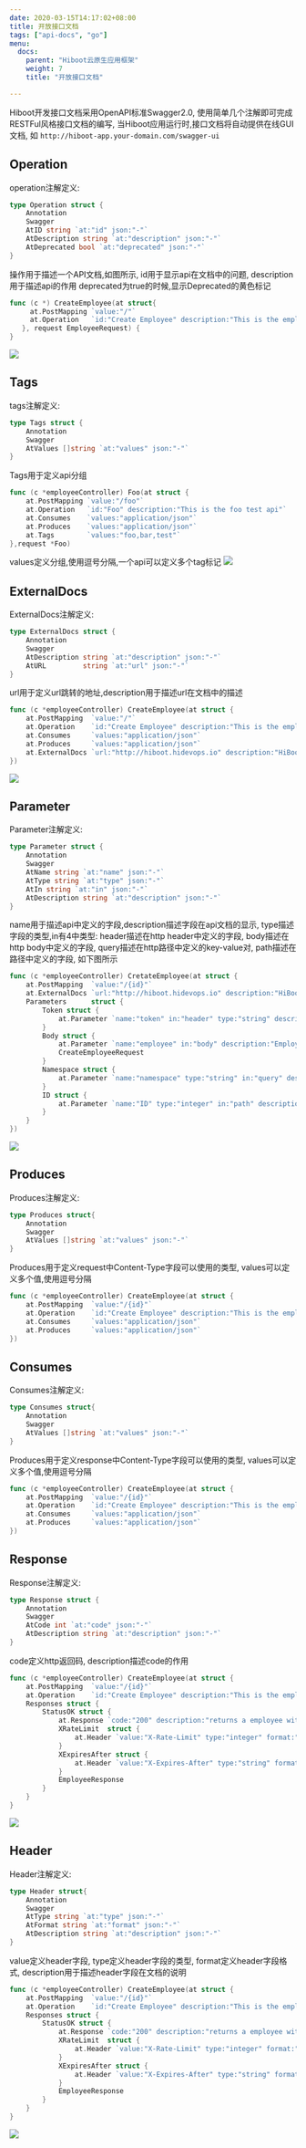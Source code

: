 ```yaml
---
date: 2020-03-15T14:17:02+08:00
title: 开放接口文档
tags: ["api-docs", "go"]
menu:
  docs:
    parent: "Hiboot云原生应用框架"
    weight: 7
    title: "开放接口文档"

---
```


Hiboot开发接口文档采用OpenAPI标准Swagger2.0, 使用简单几个注解即可完成RESTFul风格接口文档的编写, 当Hiboot应用运行时,接口文档将自动提供在线GUI文档, 如 `http://hiboot-app.your-domain.com/swagger-ui`

## Operation

operation注解定义:

```go
type Operation struct {
	Annotation
	Swagger
	AtID string `at:"id" json:"-"`
	AtDescription string `at:"description" json:"-"`
	AtDeprecated bool `at:"deprecated" json:"-"`
}
```

操作用于描述一个API文档,如图所示,
id用于显示api在文档中的问题,
description用于描述api的作用
deprecated为true的时候,显示Deprecated的黄色标记

```go
func (c *) CreateEmployee(at struct{
     at.PostMapping `value:"/"`
     at.Operation   `id:"Create Employee" description:"This is the employee creation api" deprecated:"true"`
   }, request EmployeeRequest) {
}
```

![](images/operation.png)

## Tags

tags注解定义:

```go
type Tags struct {
	Annotation
	Swagger
	AtValues []string `at:"values" json:"-"`
}
```

Tags用于定义api分组

```go
func (c *employeeController) Foo(at struct {
	at.PostMapping `value:"/foo"`
	at.Operation   `id:"Foo" description:"This is the foo test api"`
	at.Consumes    `values:"application/json"`
	at.Produces    `values:"application/json"`
	at.Tags        `values:"foo,bar,test"`
},request *Foo)
```

values定义分组,使用逗号分隔,一个api可以定义多个tag标记
![](images/tags.png)

## ExternalDocs

ExternalDocs注解定义:

```go
type ExternalDocs struct {
	Annotation
	Swagger
	AtDescription string `at:"description" json:"-"`
	AtURL         string `at:"url" json:"-"`
}
```

url用于定义url跳转的地址,description用于描述url在文档中的描述

```go
func (c *employeeController) CreateEmployee(at struct {
	at.PostMapping  `value:"/"`
	at.Operation    `id:"Create Employee" description:"This is the employee creation api" deprecated:"true"`
	at.Consumes     `values:"application/json"`
	at.Produces     `values:"application/json"`
	at.ExternalDocs `url:"http://hiboot.hidevops.io" description:"HiBoot Official Site"`
})
```

![](images/externalDocs.png)

## Parameter

Parameter注解定义:

```go
type Parameter struct {
	Annotation
	Swagger
	AtName string `at:"name" json:"-"`
	AtType string `at:"type" json:"-"`
	AtIn string `at:"in" json:"-"`
	AtDescription string `at:"description" json:"-"`
}
```

name用于描述api中定义的字段,description描述字段在api文档的显示,
type描述字段的类型,in有4中类型:
header描述在http header中定义的字段,
body描述在http body中定义的字段,
query描述在http路径中定义的key-value对,
path描述在路径中定义的字段,
如下图所示

```go
func (c *employeeController) CretateEmployee(at struct {
	at.PostMapping  `value:"/{id}"`
	at.ExternalDocs `url:"http://hiboot.hidevops.io" description:"HiBoot Official Site"`
	Parameters      struct {
		Token struct {
			at.Parameter `name:"token" in:"header" type:"string" description:"JWT token (fake token - for demo only)"`
		}
		Body struct {
			at.Parameter `name:"employee" in:"body" description:"Employee request body" `
			CreateEmployeeRequest
		}
		Namespace struct {
			at.Parameter `name:"namespace" type:"string" in:"query" description:"namespace"`
		}
		ID struct {
			at.Parameter `name:"ID" type:"integer" in:"path" description:"代码仓库ID"`
		}
	}
})
```

![](images/params.png)

## Produces

Produces注解定义:

```go
type Produces struct{
	Annotation
	Swagger
	AtValues []string `at:"values" json:"-"`
}
```

Produces用于定义request中Content-Type字段可以使用的类型,
values可以定义多个值,使用逗号分隔

```go
func (c *employeeController) CreateEmployee(at struct {
	at.PostMapping  `value:"/{id}"`
	at.Operation    `id:"Create Employee" description:"This is the employee creation api" deprecated:"true"`
	at.Consumes     `values:"application/json"`
	at.Produces     `values:"application/json"`
})
```


## Consumes

Consumes注解定义:

```go
type Consumes struct{
	Annotation
	Swagger
	AtValues []string `at:"values" json:"-"`
}
```

Produces用于定义response中Content-Type字段可以使用的类型,
values可以定义多个值,使用逗号分隔

```go
func (c *employeeController) CreateEmployee(at struct {
	at.PostMapping  `value:"/{id}"`
	at.Operation    `id:"Create Employee" description:"This is the employee creation api" deprecated:"true"`
	at.Consumes     `values:"application/json"`
	at.Produces     `values:"application/json"`
})
```

## Response

Response注解定义:

```go
type Response struct {
	Annotation
	Swagger
	AtCode int `at:"code" json:"-"`
	AtDescription string `at:"description" json:"-"`
}
```

code定义http返回码,
description描述code的作用

```go
func (c *employeeController) CreateEmployee(at struct {
	at.PostMapping  `value:"/{id}"`
	at.Operation    `id:"Create Employee" description:"This is the employee creation api" deprecated:"true"`
	Responses struct {
		StatusOK struct {
			at.Response `code:"200" description:"returns a employee with ID"`
			XRateLimit  struct {
				at.Header `value:"X-Rate-Limit" type:"integer" format:"int32" description:"calls per hour allowed by the user"`
			}
			XExpiresAfter struct {
				at.Header `value:"X-Expires-After" type:"string" format:"date-time" description:"date in UTC when token expires"`
			}
			EmployeeResponse
		}
	}
}
```

![](images/response.png)

## Header

Header注解定义:

```go
type Header struct{
	Annotation
	Swagger
	AtType string `at:"type" json:"-"`
	AtFormat string `at:"format" json:"-"`
	AtDescription string `at:"description" json:"-"`
}
```

value定义header字段,
type定义header字段的类型,
format定义header字段格式,
description用于描述header字段在文档的说明

```go
func (c *employeeController) CreateEmployee(at struct {
	at.PostMapping  `value:"/{id}"`
	at.Operation    `id:"Create Employee" description:"This is the employee creation api" deprecated:"true"`
	Responses struct {
		StatusOK struct {
			at.Response `code:"200" description:"returns a employee with ID"`
			XRateLimit  struct {
				at.Header `value:"X-Rate-Limit" type:"integer" format:"int32" description:"calls per hour allowed by the user"`
			}
			XExpiresAfter struct {
				at.Header `value:"X-Expires-After" type:"string" format:"date-time" description:"date in UTC when token expires"`
			}
			EmployeeResponse
		}
	}
}
```

![](images/header.png)
